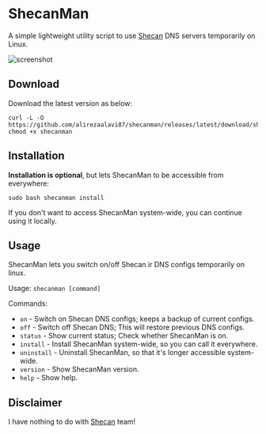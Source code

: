 # ShecanMan

A simple lightweight utility script to use [Shecan](https://www.shecan.ir) DNS servers temporarily on Linux.

![screenshot](screenshots/Screenshot-v0.1.2.png)

## Download

Download the latest version as below:

```shell script
curl -L -O https://github.com/alirezaalavi87/shecanman/releases/latest/download/shecanman
chmod +x shecanman
```

## Installation

**Installation is optional**, but lets ShecanMan to be accessible from everywhere:

```shell script
sudo bash shecanman install
```

If you don't want to access ShecanMan system-wide, you can continue using it locally.

## Usage

ShecanMan lets you switch on/off Shecan.ir DNS configs temporarily on linux.

Usage: `shecanman [command]`

Commands:

- `on` - Switch on Shecan DNS configs; keeps a backup of current configs.
- `off` - Switch off Shecan DNS; This will restore previous DNS configs.
- `status` - Show current status; Check whether ShecanMan is on.
- `install` - Install ShecanMan system-wide, so you can call it everywhere.
- `uninstall` - Uninstall ShecanMan, so that it's longer accessible system-wide.
- `version` - Show ShecanMan version.
- `help` - Show help.

## Disclaimer

I have nothing to do with [Shecan](https://www.shecan.ir) team!
